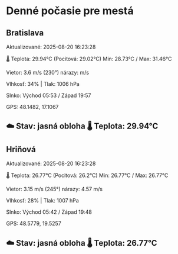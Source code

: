 ﻿# Denné počasie pre mestá

## Bratislava
Aktualizované: 2025-08-20 16:23:28

🌡️ Teplota: 29.94°C 
(Pocitová: 29.02°C)
Min: 28.73°C / Max: 31.46°C

Vietor: 3.6 m/s    (230°) 
nárazy:  m/s

Vlhkosť: 34% | Tlak: 1006 hPa

Slnko: Východ 05:53 / Západ 19:57

GPS: 48.1482, 17.1067

☁️ Stav: jasná obloha        🌡️ Teplota: 29.94°C
---

## Hriňová
Aktualizované: 2025-08-20 16:23:28

🌡️ Teplota: 26.77°C 
(Pocitová: 26.2°C)
Min: 26.77°C / Max: 26.77°C

Vietor: 3.15 m/s (245°)
nárazy: 4.57 m/s

Vlhkosť: 28% | Tlak: 1007 hPa

Slnko: Východ 05:42 / Západ 19:48

GPS: 48.5779, 19.5257

☁️ Stav: jasná obloha        🌡️ Teplota: 26.77°C
---
